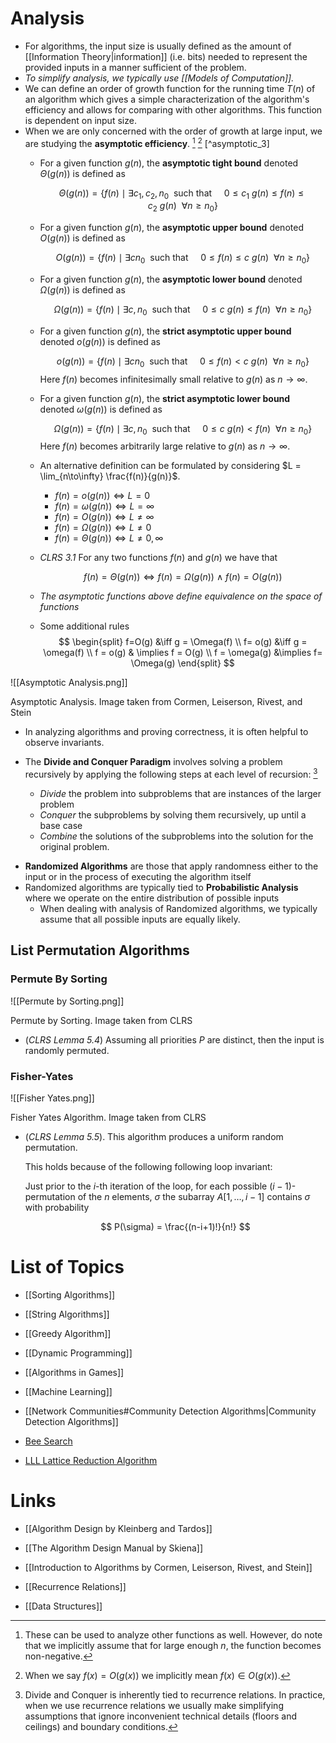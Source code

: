 # Analysis
* For algorithms, the input size is usually defined as the amount of [[Information Theory|information]] (i.e. bits) needed to represent the provided inputs in a manner sufficient of the problem. 
* *To simplify analysis, we typically use [[Models of Computation]].*
* We can define an order of growth function for the running time $T(n)$ of an algorithm which gives a simple characterization of the algorithm's efficiency and allows for comparing with other algorithms. This function is dependent on input size.
* When we are only concerned with the order of growth at large input, we are studying the **asymptotic efficiency**.  [^asymptotic_1] [^asymptotic_2] [^asymptotic_3]
	* For a given function $g(n)$, the **asymptotic tight bound** denoted $\Theta(g(n))$  is defined as
	  
	  $$
	  \Theta(g(n)) = \{f(n) \mid \exists c_1, c_2, n_0 \ \text{ such that} \ \ \ \ \  0 \le c_1\ g(n) \le f(n) \le c_2 \ g(n)  \ \ \forall n\ge n_0\}
	  $$

	* For a given function $g(n)$, the **asymptotic upper bound** denoted $O(g(n))$ is defined as 
	  
	  $$
	  O(g(n)) = \{f(n) \mid \exists c n_0 \ \text{ such that} \ \ \ \ \  0 \le f(n) \le c \ g(n)  \ \ \forall n\ge n_0\}
	  $$
	* For a given function $g(n)$, the **asymptotic lower bound** denoted $\Omega(g(n))$  is defined as
	  
	  $$
	  \Omega(g(n)) = \{f(n) \mid \exists c, n_0 \ \text{ such that} \ \ \ \ \  0 \le c\ g(n) \le f(n)  \ \ \forall n\ge n_0\}
	  $$

	* For a given function $g(n)$, the **strict asymptotic upper bound** denoted $o(g(n))$ is defined as 
	  
	  $$
	  o(g(n)) = \{f(n) \mid \exists c n_0 \ \text{ such that} \ \ \ \ \  0 \le f(n) < c \ g(n)  \ \ \forall n\ge n_0\}
	  $$
	  Here $f(n)$ becomes infinitesimally small relative to $g(n)$ as $n\to \infty$.

	* For a given function $g(n)$, the **strict asymptotic lower bound** denoted $\omega(g(n))$  is defined as
	  
	   $$
	  \Omega(g(n)) = \{f(n) \mid \exists c, n_0 \ \text{ such that} \ \ \ \ \  0 \le c\ g(n) < f(n)  \ \ \forall n \ge n_0\}
	  $$
	  Here $f(n)$ becomes arbitrarily large relative to $g(n)$ as $n\to \infty$.

	* An alternative definition can be formulated by considering $L = \lim_{n\to\infty} \frac{f(n)}{g(n)}$.
		* $f(n) = o(g(n)) \iff L = 0$
		* $f(n) = \omega(g(n)) \iff L = \infty$ 
		* $f(n)=O(g(n)) \iff L \ne \infty$
		* $f(n)= \Omega(g(n)) \iff L \ne 0$ 
		* $f(n) = \Theta(g(n)) \iff L\ne 0, \infty$ 

	* *CLRS 3.1* For any two functions $f(n)$ and $g(n)$ we have that
	  
	  $$
	  f(n)=\Theta(g(n)) \iff f(n) =\Omega(g(n)) \ \wedge \ f(n) = O(g(n)) 
	  $$
	* *The asymptotic functions above define equivalence on the space of functions*

	* Some additional rules
	  $$
	  \begin{split}
	  f=O(g) &\iff g = \Omega(f) \\ 
	  f= o(g) &\iff g = \omega(f) \\ 
	  f = o(g) & \implies f = O(g) \\ 
	  f = \omega(g) &\implies f= \Omega(g) 
	  \end{split}
	  $$

![[Asymptotic Analysis.png]]
<figcaption> Asymptotic Analysis. Image taken from Cormen, Leiserson, Rivest, and Stein </figcaption>

[^asymptotic_1]: These can be used to analyze other functions as well. However, do note that we implicitly assume that for large enough $n$, the function becomes non-negative. 
[^asymptotic_2]: When we say $f(x)=O(g(x))$ we implicitly mean $f(x) \in O(g(x))$. 
[^asymptoic_3]: Another way to read the definitions is that the only way for $g$ to compare to $f$ is if it is scaled by an appropriate constant $c>0$.

* In analyzing algorithms and proving correctness, it is often helpful to observe invariants. 

* The **Divide and Conquer Paradigm** involves solving a problem recursively by applying the following steps at each level of recursion: [^dnc]
	* *Divide* the problem into subproblems that are instances of the larger problem
	* *Conquer* the subproblems by solving them recursively, up until a base case 
	* *Combine* the solutions of the subproblems into the solution for the original problem.
[^dnc]: Divide and Conquer is inherently tied to recurrence relations. In practice, when we use recurrence relations we usually make simplifying assumptions that ignore inconvenient technical details (floors and ceilings)  and boundary conditions. 


* **Randomized Algorithms** are those that apply randomness either to the input or in the process of executing the algorithm itself 
* Randomized algorithms are typically tied to **Probabilistic Analysis** where we operate on the entire distribution of possible inputs
	* When dealing with analysis of Randomized algorithms, we typically assume that all possible inputs are equally likely. 

## List Permutation Algorithms
### Permute By Sorting
![[Permute by Sorting.png]]
<figcaption> Permute by Sorting. Image taken from CLRS</figcaption>


* (*CLRS Lemma 5.4*) Assuming all priorities $P$ are distinct, then the input is randomly permuted. 

### Fisher-Yates 
![[Fisher Yates.png]]
<figcaption> Fisher Yates Algorithm. Image taken from CLRS</figcaption>

* (*CLRS Lemma 5.5*). This algorithm produces a uniform random permutation.
  
  This holds because of the following following loop invariant:
  
  Just prior to the $i$-th iteration of the loop, for each possible $(i-1)$-permutation of the $n$ elements, $\sigma$ the subarray $A[1,\dots,i-1]$ contains $\sigma$ with probability 
  
  $$
  P(\sigma) = \frac{(n-i+1)!}{n!}
  $$


# List of Topics
* [[Sorting Algorithms]]
* [[String Algorithms]]
* [[Greedy Algorithm]]
* [[Dynamic Programming]]


* [[Algorithms in Games]]
* [[Machine Learning]]
* [[Network Communities#Community Detection Algorithms|Community Detection Algorithms]]

* [Bee Search](https://en.wikipedia.org/wiki/Bees_algorithm)
* [LLL Lattice Reduction Algorithm](https://en.wikipedia.org/wiki/Lenstra–Lenstra–Lovász_lattice_basis_reduction_algorithm)

# Links 
* [[Algorithm Design by Kleinberg and Tardos]]
* [[The Algorithm Design Manual by Skiena]]
* [[Introduction to Algorithms by Cormen, Leiserson, Rivest, and Stein]]

* [[Recurrence Relations]]
* [[Data Structures]]